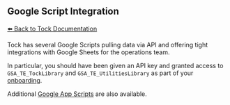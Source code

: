 ## Google Script Integration

[:arrow_left: Back to Tock Documentation](../docs)

Tock has several Google Scripts pulling data via API
and offering tight integrations with Google Sheets for the operations team.

In particular, you should have been given an API key and granted access to
`GSA_TE_TockLibrary` and `GSA_TE_UtilitiesLibrary` as part of your [onboarding](../docs/onboarding.md).

Additional [Google App Scripts](https://github.com/18F/tock-gas-ts) are also available.
